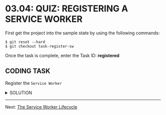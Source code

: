 # 03.04: QUIZ: REGISTERING A SERVICE WORKER
First get the project into the sample state by using the following commands:

```shell
$ git reset --hard
$ git checkout task-register-sw
```

Once the task is complete, enter the Task ID: **registered**

## CODING TASK
Register the `Service Worker`

<details>
  <summary>SOLUTION</summary>
  <p>
  
  Inside of the file `public/js/main/IndexController.js` locate the `IndexController.prototype._registerServiceWorker` function and enter the following inside the function body:
  
  ```js
  if (!navigator.serviceWorker) return;
  
  navigator.serviceWorker.register('/sw.js')
    .then(function(registration) {
      console.log('Service Worker registered:', registration);
    })
    .catch(function(error) {
      console.error('Service Worker could not be registered:', error);
    });
  ```
  
  Refresh the page once after completing your code to register the `Service Worker`. Refresh the page a second time to begin seeing `console.log` messages from the `Service Worker` `fetch` event.
  
  </p>
</details>

- - -

Next: [The Service Worker Lifecycle](./05-service-worker-lifecycle.md)